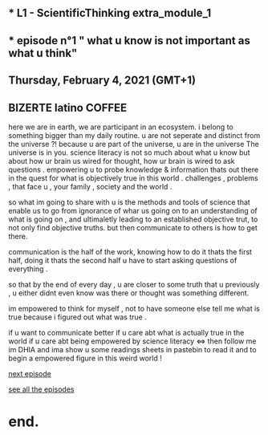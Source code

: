 ## * L1 - ScientificThinking extra_module_1
## * episode n°1 " what u know is not important as what u think"
## Thursday, February 4, 2021 (GMT+1)
## BIZERTE latino COFFEE


here we are in earth, we are participant in an ecosystem.
i belong to something bigger than my daily routine.
u are not seperate and distinct from the universe ?! because u are part of the universe, u are in the universe The universe is in you.
science literacy is not so much about what u know but about how ur brain us wired for thought, how ur brain is wired to ask questions .
empowering u to probe knowledge & information thats out there in the quest for what is objectively true in this world .
challenges , problems , that face u , your family , society and the  world .


so what  im going to  share with u is the methods and tools of science that enable us to go from ignorance of whar us going on to an understanding of what is going on , and ultimaletly leading to an established objective trut, to not only find objective truths.
but then communicate to others is how to get there.


communication is the half of the work, knowing how to do it thats the first half, doing it thats the second half u have to start asking questions of everything .


so that by the end of every day , u are closer to some truth that u previously , u either didnt even know was there or thought was something different.


im empowered to think for myself , not to have someone else tell me what is true because i figured out what was true .


if u want to communicate better
if u care abt what is actually true in the world
if u care abt being empowered by science literacy 
<=> then follow me im DHIA and ima show u some readings sheets in pastebin to read it and to begin a empowered figure in this weird world !


[next episode](link)


[see all the episodes](https://github.com/dhiaka/EM1-ScientificThinking)


# end.
